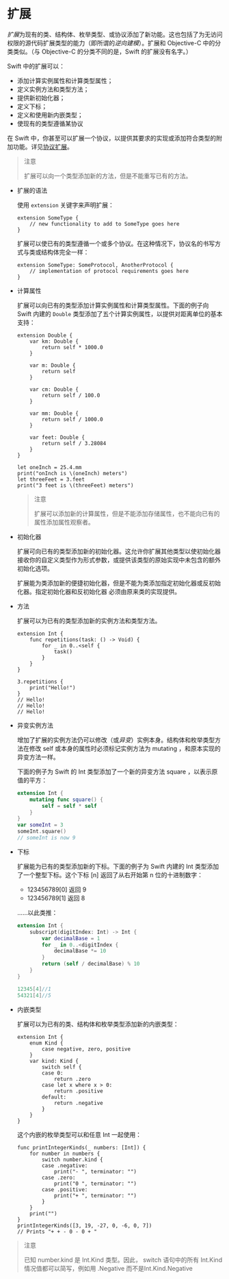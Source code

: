 # 扩展

*扩展*为现有的类、结构体、枚举类型、或协议添加了新功能。这也包括了为无访问权限的源代码扩展类型的能力（即所谓的*逆向建模*）。扩展和 Objective-C 中的分类类似。（与 Objective-C 的分类不同的是，Swift 的扩展没有名字。）

Swift 中的扩展可以：

- 添加计算实例属性和计算类型属性；
- 定义实例方法和类型方法；
- 提供新初始化器；
- 定义下标；
- 定义和使用新内嵌类型；
- 使现有的类型遵循某协议

在 Swift 中，你甚至可以扩展一个协议，以提供其要求的实现或添加符合类型的附加功能。详见[协议扩展](https://www.cnswift.org/此处应有连接)。

> 注意
>
> 扩展可以向一个类型添加新的方法，但是不能重写已有的方法。



- 扩展的语法

  使用 `extension` 关键字来声明扩展：

  ```
  extension SomeType {
      // new functionality to add to SomeType goes here
  }
  ```

  扩展可以使已有的类型遵循一个或多个协议。在这种情况下，协议名的书写方式与类或结构体完全一样：

  ```
  extension SomeType: SomeProtocol, AnotherProtocol {
      // implementation of protocol requirements goes here
  }
  ```

- 计算属性

  扩展可以向已有的类型添加计算实例属性和计算类型属性。下面的例子向 Swift 内建的 `Double` 类型添加了五个计算实例属性，以提供对距离单位的基本支持：

  ```
  extension Double {
      var km: Double {
          return self * 1000.0
      }
      
      var m: Double {
          return self
      }
      
      var cm: Double {
          return self / 100.0
      }
      
      var mm: Double {
          return self / 1000.0
      }
      
      var feet: Double {
          return self / 3.28084
      }
  }
  
  let oneInch = 25.4.mm
  print("onInch is \(oneInch) meters")
  let threeFeet = 3.feet
  print("3 feet is \(threeFeet) meters")
  ```

  > 注意
  >
  > 扩展可以添加新的计算属性，但是不能添加存储属性，也不能向已有的属性添加属性观察者。

- 初始化器

  扩展可向已有的类型添加新的初始化器。这允许你扩展其他类型以使初始化器接收你的自定义类型作为形式参数，或提供该类型的原始实现中未包含的额外初始化选项。

  扩展能为类添加新的便捷初始化器，但是不能为类添加指定初始化器或反初始化器。指定初始化器和反初始化器 必须由原来类的实现提供。

- 方法

  扩展可以为已有的类型添加新的实例方法和类型方法。

  ```
  extension Int {
      func repetitions(task: () -> Void) {
          for _ in 0..<self {
              task()
          }
      }
  }
  
  3.repetitions {
      print("Hello!")
  }
  // Hello!
  // Hello!
  // Hello!
  ```

- 异变实例方法

  增加了扩展的实例方法仍可以修改（或*异变*）实例本身。结构体和枚举类型方法在修改 self 或本身的属性时必须标记实例方法为 mutating ，和原本实现的异变方法一样。

  下面的例子为 Swift 的 Int 类型添加了一个新的异变方法 square ，以表示原值的平方：

  ```swift
  extension Int {
      mutating func square() {
          self = self * self
      }
  }
  var someInt = 3
  someInt.square()
  // someInt is now 9
  ```

- 下标

  扩展能为已有的类型添加新的下标。下面的例子为 Swift 内建的 Int 类型添加了一个整型下标。这个下标 [n] 返回了从右开始第 n 位的十进制数字：

  - 123456789[0] 返回 9
  - 123456789[1] 返回 8

  ……以此类推：

  ```swift
  extension Int {
      subscript(digitIndex: Int) -> Int {
          var decimalBase = 1
          for _ in 0..<digitIndex {
              decimalBase *= 10
          }
          return (self / decimalBase) % 10
      }
  }
  
  12345[4]//1
  54321[4]//5
  ```

- 内嵌类型

  扩展可以为已有的类、结构体和枚举类型添加新的内嵌类型：

  ```
  extension Int {
      enum Kind {
          case negative, zero, positive
      }
      var kind: Kind {
          switch self {
          case 0:
              return .zero
          case let x where x > 0:
              return .positive
          default:
              return .negative
          }
      }
  }
  ```

  这个内嵌的枚举类型可以和任意 Int 一起使用：

  ```
  func printIntegerKinds(_ numbers: [Int]) {
      for number in numbers {
          switch number.kind {
          case .negative:
              print("- ", terminator: "")
          case .zero:
              print("0 ", terminator: "")
          case .positive:
              print("+ ", terminator: "")
          }
      }
      print("")
  }
  printIntegerKinds([3, 19, -27, 0, -6, 0, 7])
  // Prints "+ + - 0 - 0 + "
  ```

  

> 注意
>
> 已知 number.kind 是 Int.Kind 类型。因此， switch 语句中的所有 Int.Kind 情况值都可以简写，例如用 .Negative 而不是Int.Kind.Negative 

